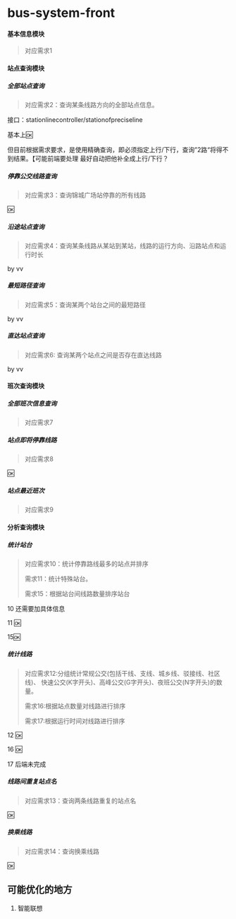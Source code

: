 # bus-system-front

#### 基本信息模块

> 对应需求1

#### 站点查询模块

#####  全部站点查询

>  对应需求2：查询某条线路方向的全部站点信息。

接口：stationlinecontroller/stationofpreciseline

基本上:ok:

但目前根据需求要求，是使用精确查询，即必须指定上行/下行，查询”2路“将得不到结果。【可能前端要处理 最好自动把他补全成上行/下行？

##### 停靠公交线路查询

> 对应需求3：查询锦城广场站停靠的所有线路

:ok:

##### 沿途站点查询

> 对应需求4：查询某条线路从某站到某站，线路的运行方向、沿路站点和运行时长

by vv

##### 最短路径查询

> 对应需求5：查询某两个站台之间的最短路径

by vv

##### 直达站点查询

> 对应需求6: 查询某两个站点之间是否存在直达线路

by vv

####  班次查询模块
##### 全部班次信息查询
> 对应需求7

##### 站点即将停靠线路
> 对应需求8

:ok:


##### 站点最近班次
> 对应需求9



####  分析查询模块
##### 统计站台
>  对应需求10：统计停靠路线最多的站点并排序 
>
> 需求11：统计特殊站台。
>
> 需求15：根据站台间线路数量排序站台

10 还需要加具体信息

11 :ok:

15:ok:

##### 统计线路
>  对应需求12:分组统计常规公交(包括干线、支线、城乡线、驳接线、社区线)、 快速公交(K字开头)、高峰公交(G字开头)、夜班公交(N字开头)的数量。
>
> 需求16:根据站点数量对线路进行排序
>
> 需求17:根据运行时间对线路进行排序

12 :ok:

16 :ok:

17 后端未完成

##### 线路间重复站点名

> 对应需求13：查询两条线路重复的站点名 

:ok:

##### 换乘线路

> 对应需求14：查询换乘线路

:ok:

## 可能优化的地方
1. 智能联想

